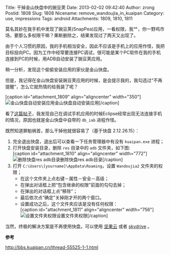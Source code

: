 Title: 干掉金山快盘中的豌豆荚
Date: 2013-02-02 09:42:40
Author: zrong
Postid: 1808
Slug: 1808
Nicename: remove_wandoujia_in_kuaipan
Category: use, impressions
Tags: android
Attachments: 1809, 1810, 1811

莫名其妙在我手机中发现了豌豆荚(SnapPea)应用，一看权限，我艹，你一野鸡市场，要那么多权限干嘛？果断删除之，结果发现过了两天又出现了。

由于个人习惯的原因，我的手机相当安全，因此不应该是手机上的应用作怪，我把目标投向PC。因为工作中经常要连接PC调试，很可能是某个PC软件在我的手机连接到PC的时候，用ADB自动安装了豌豆荚应用。

稍一分析，发现这个偷偷安装应用的家伙是金山快盘。

但是，我记得在金山快盘安装豌豆荚应用的时候，是会提示我的，我勾选过“不再提醒”，怎么它就热情的给我装了呢？<!--more-->

[caption id="attachment_1809" align="aligncenter"
width="350"]![金山快盘自动安装应用](/wp-content/uploads/2013/02/klive_wdj.png)金山快盘自动安装应用[/caption]

看了[这篇帖子](http://bbs.kuaipan.cn/thread-55401-1-1.html)，我发现自己在调试手机应用的时候Eclipse经常出现无法连接手机的情况，原因也就是金山快盘中自带的
`db_iab` 进程作怪。

既然知道罪魁祸首，那么干掉他就很容易了（基于快盘 2.12.26.15）：

1.  完全退出快盘，退出后可以查看一下任务管理器中有没有 `kuaipan.exe` 进程；
2.  打开快盘安装目录，删除 `res` 目录中的 `adb` 文件夹，如下图:  
    [caption id="attachment_1810" align="aligncenter"
    width="772"]![删除快盘res adb目录](http://zengrong.net/wp-content/uploads/2013/02/klive_adb.png)删除快盘res adb目录[/caption]
3.  打开 `C:\Users\[yourname]\AppData\Roaming`，设置 `Wandoujia2` 文件夹的权限；
	-   在这个文件夹上点右键－属性－安全－高级；
	-   在弹出对话框上把“包含继承的权限”前面的勾勾去掉；
	-   在弹出的对话框上点“移除”；
	-   最后依次点“确定”关掉刚才开的两个窗口。
	-   设置成功之后，这个文件夹应该是没有任何权限：  
		[caption id="attachment_1811" align="aligncenter" width="756"]![设置文件夹权限](http://zengrong.net/wp-content/uploads/2013/02/klive_wdj_permission.png)设置文件夹权限[/caption]

当然，终极的解决方案是不再使用快盘。可以使用 [坚果云](https://jianguoyun.com/) 或者 [skydrive](https://skydrive.live.com/) 。

**参考**

<http://bbs.kuaipan.cn/thread-55525-1-1.html>
